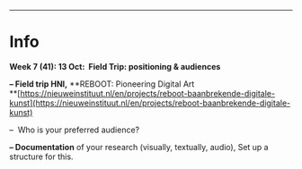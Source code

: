 ___
# Info 

**Week 7 (41): 13 Oct:  Field Trip: positioning & audiences**

**– Field trip HNI,** **REBOOT: Pioneering Digital Art  
**[https://nieuweinstituut.nl/en/projects/reboot-baanbrekende-digitale-kunst](https://nieuweinstituut.nl/en/projects/reboot-baanbrekende-digitale-kunst)

–  Who is your preferred audience?

**– Documentation** of your research (visually, textually, audio), Set up a structure for this.


